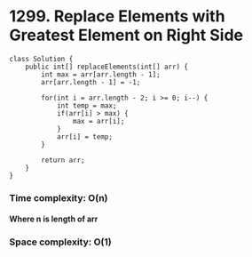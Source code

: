 # 1299. Replace Elements with Greatest Element on Right Side
```
class Solution {
    public int[] replaceElements(int[] arr) {
        int max = arr[arr.length - 1];
		arr[arr.length - 1] = -1;
		
		for(int i = arr.length - 2; i >= 0; i--) {
			int temp = max;
			if(arr[i] > max) {
				max = arr[i];
			}
			arr[i] = temp;
		}
		
		return arr;
    }
}
```
### Time complexity: O(n)
#### Where n is length of arr
### Space complexity: O(1)